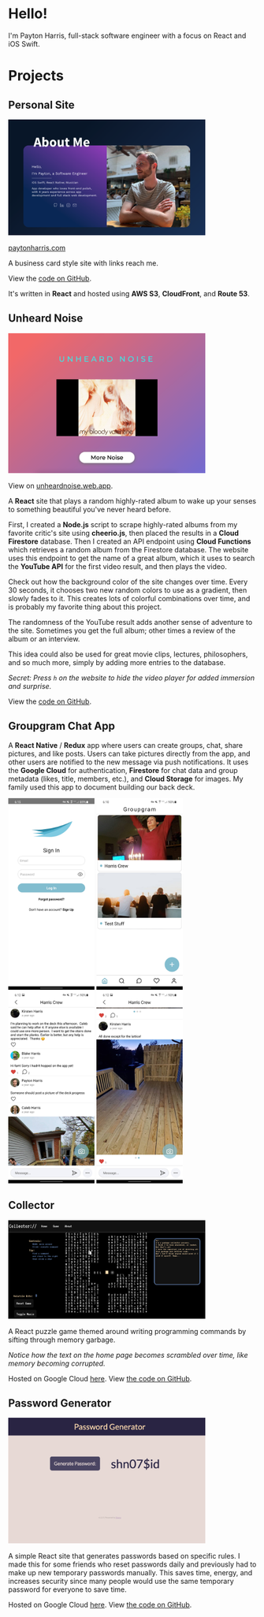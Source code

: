 # Hello!

 I'm Payton Harris, full-stack software engineer with a focus on React and iOS Swift.

# Projects

## Personal Site

<img src="https://github.com/paytonharris/paytonharris/blob/master/images/paytonharris.png?raw=true" alt="payton harris personal site preview" width="400"/>

[paytonharris.com](https://paytonharris.com)

A business card style site with links reach me.

View the [code on GitHub](https://github.com/paytonharris/payton-site). 

It's written in __React__ and hosted using __AWS S3__, __CloudFront__, and __Route 53__.

## Unheard Noise

<img src="https://github.com/paytonharris/paytonharris/blob/master/images/unheardnoise.png?raw=true" alt="unheard noise site preview" width="400"/>

View on [unheardnoise.web.app](https://unheardnoise.web.app).

A __React__ site that plays a random highly-rated album to wake up your senses to something beautiful you've never heard before.

First, I created a __Node.js__ script to scrape highly-rated albums from my favorite critic's site using __cheerio.js__, then placed the results in a __Cloud Firestore__ database. Then I created an API endpoint using __Cloud Functions__ which retrieves a random album from the Firestore database. The website uses this endpoint to get the name of a great album, which it uses to search the __YouTube API__ for the first video result, and then plays the video.

Check out how the background color of the site changes over time. Every 30 seconds, it chooses two new random colors to use as a gradient, then slowly fades to it. This creates lots of colorful combinations over time, and is probably my favorite thing about this project. 

The randomness of the YouTube result adds another sense of adventure to the site. Sometimes you get the full album; other times a review of the album or an interview. 

This idea could also be used for great movie clips, lectures, philosophers, and so much more, simply by adding more entries to the database.

_Secret: Press `h` on the website to hide the video player for added immersion and surprise._

View the [code on GitHub](https://github.com/paytonharris/unheardnoise). 

## Groupgram Chat App

A __React Native__ / __Redux__ app where users can create groups, chat, share pictures, and like posts. Users can take pictures directly from the app, and other users are notified to the new message via push notifications. It uses the __Google Cloud__ for authentication, __Firestore__ for chat data and group metadata (likes, title, members, etc.), and __Cloud Storage__ for images. My family used this app to document building our back deck.

<div display='flex' flex-direction='row' width='100%'>
  <img src="https://github.com/paytonharris/paytonharris/blob/master/images/gg-signin.jpg?raw=true" alt="groupgram sign-in" width="175"/>
  <img src="https://github.com/paytonharris/paytonharris/blob/master/images/gg-home.jpg?raw=true" alt="groupgram home" width="175"/>
  <img src="https://github.com/paytonharris/paytonharris/blob/master/images/gg-chat.jpg?raw=true" alt="groupgram chat" width="175"/>
  <img src="https://github.com/paytonharris/paytonharris/blob/master/images/gg-done.jpg?raw=true" alt="additional groupgram chat" width="175"/>
</div>

## Collector

<img src="https://github.com/paytonharris/paytonharris/blob/master/images/collector.png?raw=true" alt="collector site preview" width="400"/>

A React puzzle game themed around writing programming commands by sifting through memory garbage.

*Notice how the text on the home page becomes scrambled over time, like memory becoming corrupted.*

Hosted on Google Cloud [here](https://collector-188a6.web.app). View [the code on GitHub](https://github.com/paytonharris/Collector). 

## Password Generator

<img src="https://github.com/paytonharris/paytonharris/blob/master/images/passgen.png?raw=true" alt="password generator site preview" width="400"/>

A simple React site that generates passwords based on specific rules. I made this for some friends who reset passwords daily and previously had to make up new temporary passwords manually. This saves time, energy, and increases security since many people would use the same temporary password for everyone to save time.

Hosted on Google Cloud [here](https://beanmaster-passgen.web.app). View [the code on GitHub](https://github.com/paytonharris/PasswordGenerator). 
